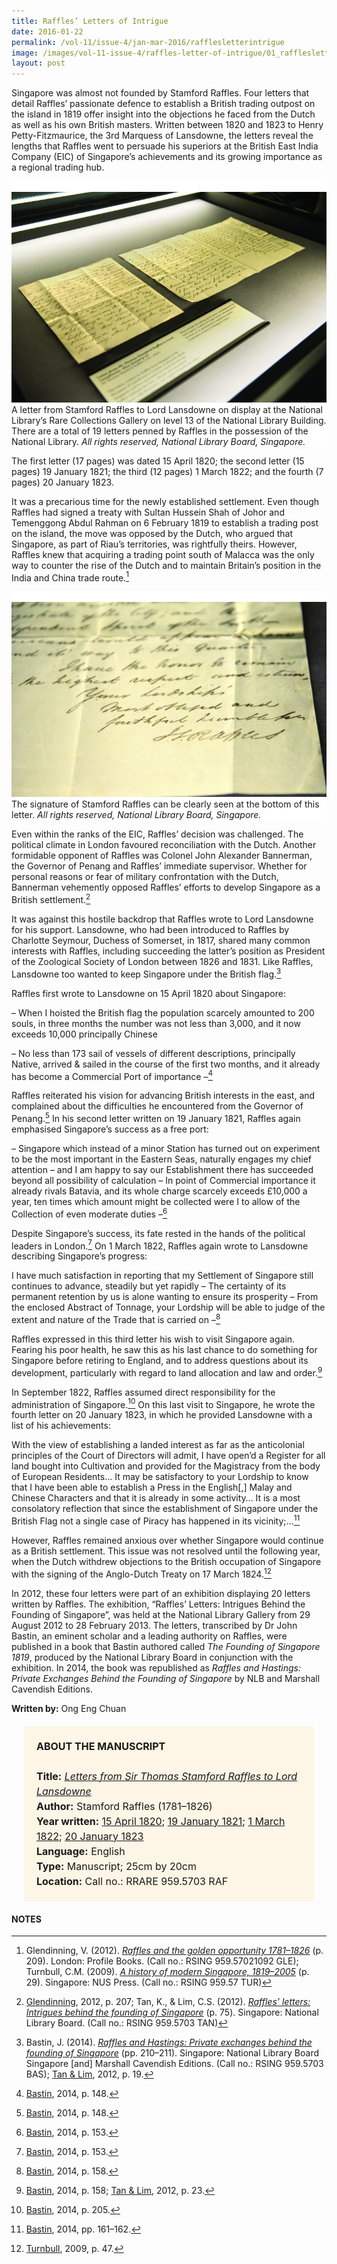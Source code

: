 ```yaml
---
title: Raffles’ Letters of Intrigue
date: 2016-01-22
permalink: /vol-11/issue-4/jan-mar-2016/rafflesletterintrigue
image: /images/vol-11-issue-4/raffles-letter-of-intrigue/01_rafflesletter.jpg
layout: post
---
```

Singapore was almost not founded by Stamford Raffles. Four letters that detail Raffles’ passionate defence to establish a British trading outpost on the island in 1819 offer insight into the objections he faced from the Dutch as well as his own British masters. Written between 1820 and 1823 to Henry Petty-Fitzmaurice, the 3rd Marquess of Lansdowne, the letters reveal the lengths that Raffles went to persuade his superiors at the British East India Company (EIC) of Singapore’s achievements and its growing importance as a regional trading hub.

<div style="background-color: white;"><br><img src="/images/vol-11-issue-4/raffles-letter-of-intrigue/01_rafflesletter.jpg">A letter from Stamford Raffles to Lord Lansdowne on display at the National Library’s Rare Collections Gallery on level 13 of the National Library Building. There are a total of 19 letters penned by Raffles in the possession of the National Library. <i>All rights reserved, National Library Board, Singapore.</i></div>

The first letter (17 pages) was dated 15 April 1820; the second letter (15 pages) 19 January 1821; the third (12 pages) 1 March 1822; and the fourth (7 pages) 20 January 1823.

It was a precarious time for the newly established settlement. Even though Raffles had signed a treaty with Sultan Hussein Shah of Johor and Temenggong Abdul Rahman on 6 February 1819 to establish a trading post on the island, the move was opposed by the Dutch, who argued that Singapore, as part of Riau’s territories, was rightfully theirs. However, Raffles knew that acquiring a trading point south of Malacca was the only way to counter the rise of the Dutch and to maintain Britain’s position in the India and China trade route.[^1]

<div style="background-color: white;"><br><img src="/images/vol-11-issue-4/raffles-letter-of-intrigue/02_rafflesletter.jpg">The signature of Stamford Raffles can be clearly seen at the bottom of this letter. <i>All rights reserved, National Library Board, Singapore.</i></div>

Even within the ranks of the EIC, Raffles’ decision was challenged. The political climate in London favoured reconciliation with the Dutch. Another formidable opponent of Raffles was Colonel John Alexander Bannerman, the Governor of Penang and Raffles’ immediate supervisor. Whether for personal reasons or fear of military confrontation with the Dutch, Bannerman vehemently opposed Raffles’ efforts to develop Singapore as a British settlement.[^2]

It was against this hostile backdrop that Raffles wrote to Lord Lansdowne for his support. Lansdowne, who had been introduced to Raffles by Charlotte Seymour, Duchess of Somerset, in 1817, shared many common interests with Raffles, including succeeding the latter’s position as President of the Zoological Society of London between 1826 and 1831. Like Raffles, Lansdowne too wanted to keep Singapore under the British flag.[^3]

Raffles first wrote to Lansdowne on 15 April 1820 about Singapore:

– When I hoisted the British flag the population scarcely amounted to 200 souls, in three months the number was not less than 3,000, and it now exceeds 10,000 principally Chinese

– No less than 173 sail of vessels of different descriptions, principally Native, arrived & sailed in the course of the first two months, and it already has become a Commercial Port of importance –[^4]

Raffles reiterated his vision for advancing British interests in the east, and complained about the difficulties he encountered from the Governor of Penang.[^5] In his second letter written on 19 January 1821, Raffles again emphasised Singapore’s success as a free port:

– Singapore which instead of a minor Station has turned out on experiment to be the most important in the Eastern Seas, naturally engages my chief attention – and I am happy to say our Establishment there has succeeded beyond all possibility of calculation – In point of Commercial importance it already rivals Batavia, and its whole charge scarcely exceeds £10,000 a year, ten times which amount might be collected were I to allow of the Collection of even moderate duties –[^6]

Despite Singapore’s success, its fate rested in the hands of the political leaders in London.[^7] On 1 March 1822, Raffles again wrote to Lansdowne describing Singapore’s progress:

I have much satisfaction in reporting that my Settlement of Singapore still continues to advance, steadily but yet rapidly – The certainty of its permanent retention by us is alone wanting to ensure its prosperity – From the enclosed Abstract of Tonnage, your Lordship will be able to judge of the extent and nature of the Trade that is carried on –[^8]

Raffles expressed in this third letter his wish to visit Singapore again. Fearing his poor health, he saw this as his last chance to do something for Singapore before retiring to England, and to address questions about its development, particularly with regard to land allocation and law and order.[^9]

In September 1822, Raffles assumed direct responsibility for the administration of Singapore.[^10] On this last visit to Singapore, he wrote the fourth letter on 20 January 1823, in which he provided Lansdowne with a list of his achievements:

With the view of establishing a landed interest as far as the anticolonial principles of the Court of Directors will admit, I have open’d a Register for all land bought into Cultivation and provided for the Magistracy from the body of European Residents… It may be satisfactory to your Lordship to know that I have been able to establish a Press in the English[,] Malay and Chinese Characters and that it is already in some activity… It is a most consolatory reflection that since the establishment of Singapore under the British Flag not a single case of Piracy has happened in its vicinity;…[^11]

However, Raffles remained anxious over whether Singapore would continue as a British settlement. This issue was not resolved until the following year, when the Dutch withdrew objections to the British occupation of Singapore with the signing of the Anglo-Dutch Treaty on 17 March 1824.[^12]

In 2012, these four letters were part of an exhibition displaying 20 letters written by Raffles. The exhibition, “Raffles’ Letters: Intrigues Behind the Founding of Singapore”, was held at the National Library Gallery from 29 August 2012 to 28 February 2013. The letters, transcribed by Dr John Bastin, an eminent scholar and a leading authority on Raffles, were published in a book that Bastin authored called *The Founding of Singapore 1819*, produced by the National Library Board in conjunction with the exhibition. In 2014, the book was republished as *Raffles and Hastings: Private Exchanges Behind the Founding of Singapore* by NLB and Marshall Cavendish Editions.

**Written by:** Ong Eng Chuan

<span style="background-colour: #fdf5e6; padding: 20px; margin: 20px; background:#fdf5e6; display:block; font-size:1rem; line-height:1.5rem;"><b>ABOUT THE MANUSCRIPT</b>
<br><br>
	<b>Title:</b> <i><a href="https://eservice.nlb.gov.sg/item_holding.aspx?bid=13186897">Letters from Sir Thomas Stamford Raffles to Lord Lansdowne</a></i>
<br>
<b>Author:</b> Stamford Raffles (1781–1826)
<br>
<b>Year written:</b> <a href="https://eservice.nlb.gov.sg/item_holding.aspx?bid=13186897">15 April 1820</a>; <a href="https://eservice.nlb.gov.sg/item_holding.aspx?bid=13186898">19 January 1821</a>; <a href="https://eservice.nlb.gov.sg/item_holding.aspx?bid=13186899">1 March 1822</a>; <a href="https://eservice.nlb.gov.sg/item_holding.aspx?bid=13186900">20 January 1823</a>
<br>
<b>Language:</b> English
<br>
<b>Type:</b> Manuscript; 25cm by 20cm
<br>
<b>Location:</b> Call no.: RRARE 959.5703 RAF</span>

#### **NOTES**

[^1]:Glendinning, V. (2012). *[Raffles and the golden opportunity 1781–1826](http://eservice.nlb.gov.sg/item_holding_s.aspx?bid=14482247)* (p. 209). London: Profile Books. (Call no.: RSING 959.57021092 GLE); Turnbull, C.M. (2009). *[A history of modern Singapore, 1819–2005](http://eservice.nlb.gov.sg/item_holding_s.aspx?bid=13206047)* (p. 29). Singapore: NUS Press. (Call no.: RSING 959.57 TUR)

[^2]:[Glendinning](http://eservice.nlb.gov.sg/item_holding_s.aspx?bid=14482247), 2012, p. 207; Tan, K., & Lim, C.S. (2012). *[Raffles’ letters: Intrigues behind the founding of Singapore](http://eservice.nlb.gov.sg/item_holding_s.aspx?bid=14447075)* (p. 75). Singapore: National Library Board. (Call no.: RSING 959.5703 TAN)

[^3]:Bastin, J. (2014). *[Raffles and Hastings: Private exchanges behind the founding of Singapore](http://eservice.nlb.gov.sg/item_holding_s.aspx?bid=200867141)* (pp. 210–211). Singapore: National Library Board Singapore [and] Marshall Cavendish Editions. (Call no.: RSING 959.5703 BAS); [Tan & Lim](http://eservice.nlb.gov.sg/item_holding_s.aspx?bid=14447075), 2012, p. 19.

[^4]:[Bastin](http://eservice.nlb.gov.sg/item_holding_s.aspx?bid=200867141), 2014, p. 148.

[^5]:[Bastin](http://eservice.nlb.gov.sg/item_holding_s.aspx?bid=200867141), 2014, p. 148.

[^6]:[Bastin](http://eservice.nlb.gov.sg/item_holding_s.aspx?bid=200867141), 2014, p. 153.

[^7]:[Bastin](http://eservice.nlb.gov.sg/item_holding_s.aspx?bid=200867141), 2014, p. 153.

[^8]:[Bastin](http://eservice.nlb.gov.sg/item_holding_s.aspx?bid=200867141), 2014, p. 158.

[^9]:[Bastin](http://eservice.nlb.gov.sg/item_holding_s.aspx?bid=200867141), 2014, p. 158; [Tan & Lim](http://eservice.nlb.gov.sg/item_holding_s.aspx?bid=14447075), 2012, p. 23.

[^10]:[Bastin](http://eservice.nlb.gov.sg/item_holding_s.aspx?bid=200867141), 2014, p. 205.

[^11]:[Bastin](http://eservice.nlb.gov.sg/item_holding_s.aspx?bid=200867141), 2014, pp. 161–162.

[^12]:[Turnbull](http://eservice.nlb.gov.sg/item_holding_s.aspx?bid=13206047), 2009, p. 47.
